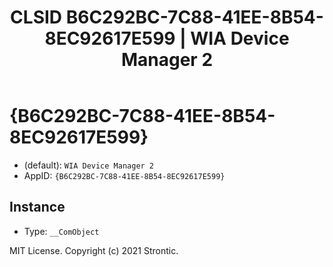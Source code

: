 ﻿---
title: "CLSID B6C292BC-7C88-41EE-8B54-8EC92617E599 | WIA Device Manager 2"
excerpt: What is COM-Object CLSID B6C292BC-7C88-41EE-8B54-8EC92617E599?
---

# {B6C292BC-7C88-41EE-8B54-8EC92617E599}

* (default): `WIA Device Manager 2`
* AppID: `{B6C292BC-7C88-41EE-8B54-8EC92617E599}`

## Instance

* Type: `__ComObject`

MIT License. Copyright (c) 2021 Strontic.



